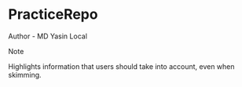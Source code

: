 # PracticeRepo <br/>

Author - MD Yasin Local

> [!NOTE]
> Highlights information that users should take into account, even when skimming.
